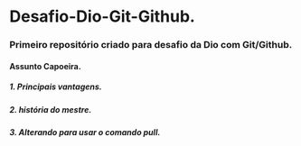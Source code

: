 # Desafio-Dio-Git-Github.
### Primeiro repositório criado para desafio da Dio com Git/Github.
####  Assunto Capoeira.
##### 1. Principais vantagens. 
##### 2. história do mestre.
##### 3. Alterando para usar o comando pull.

